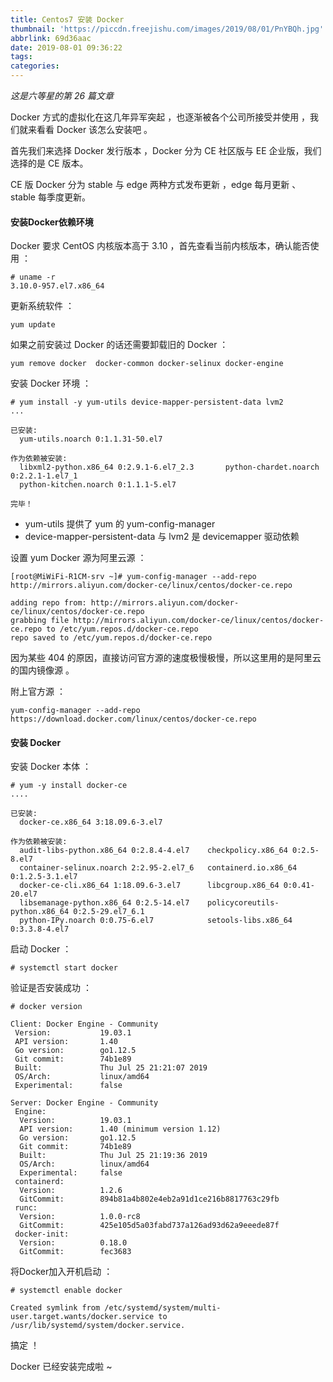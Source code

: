 ```yaml
---
title: Centos7 安装 Docker
thumbnail: 'https://piccdn.freejishu.com/images/2019/08/01/PnYBQh.jpg'
abbrlink: 69d36aac
date: 2019-08-01 09:36:22
tags:
categories:
---
```


*这是六等星的第 26 篇文章*



 Docker 方式的虚拟化在这几年异军突起 ，也逐渐被各个公司所接受并使用 ，我们就来看看 Docker 该怎么安装吧 。

首先我们来选择 Docker 发行版本 ，Docker 分为 CE 社区版与 EE 企业版，我们选择的是 CE 版本。

CE 版 Docker 分为 stable 与 edge 两种方式发布更新 ，edge 每月更新 、stable 每季度更新。



#### 安装Docker依赖环境

Docker 要求 CentOS 内核版本高于 3.10 ，首先查看当前内核版本，确认能否使用 ：

```
# uname -r
3.10.0-957.el7.x86_64
```



更新系统软件 ：

```
yum update
```



如果之前安装过 Docker 的话还需要卸载旧的 Docker ：

```
yum remove docker  docker-common docker-selinux docker-engine
```



安装 Docker 环境 ：

```
# yum install -y yum-utils device-mapper-persistent-data lvm2
...

已安装:
  yum-utils.noarch 0:1.1.31-50.el7                                                          

作为依赖被安装:
  libxml2-python.x86_64 0:2.9.1-6.el7_2.3       python-chardet.noarch 0:2.2.1-1.el7_1      
  python-kitchen.noarch 0:1.1.1-5.el7          

完毕！
```

- yum-utils 提供了 yum 的 yum-config-manager
- device-mapper-persistent-data 与 lvm2 是 devicemapper 驱动依赖



设置 yum Docker 源为阿里云源 ：

```
[root@MiWiFi-R1CM-srv ~]# yum-config-manager --add-repo http://mirrors.aliyun.com/docker-ce/linux/centos/docker-ce.repo

adding repo from: http://mirrors.aliyun.com/docker-ce/linux/centos/docker-ce.repo
grabbing file http://mirrors.aliyun.com/docker-ce/linux/centos/docker-ce.repo to /etc/yum.repos.d/docker-ce.repo
repo saved to /etc/yum.repos.d/docker-ce.repo
```

因为某些 404 的原因，直接访问官方源的速度极慢极慢，所以这里用的是阿里云的国内镜像源 。

附上官方源 ：

```
yum-config-manager --add-repo https://download.docker.com/linux/centos/docker-ce.repo
```



#### 安装 Docker

安装 Docker 本体 ：

```
# yum -y install docker-ce
....

已安装:
  docker-ce.x86_64 3:18.09.6-3.el7                                                          

作为依赖被安装:
  audit-libs-python.x86_64 0:2.8.4-4.el7    checkpolicy.x86_64 0:2.5-8.el7                  
  container-selinux.noarch 2:2.95-2.el7_6   containerd.io.x86_64 0:1.2.5-3.1.el7            
  docker-ce-cli.x86_64 1:18.09.6-3.el7      libcgroup.x86_64 0:0.41-20.el7                  
  libsemanage-python.x86_64 0:2.5-14.el7    policycoreutils-python.x86_64 0:2.5-29.el7_6.1  
  python-IPy.noarch 0:0.75-6.el7            setools-libs.x86_64 0:3.3.8-4.el7   
```



启动 Docker ：

```
# systemctl start docker
```



验证是否安装成功 ：

```
# docker version

Client: Docker Engine - Community
 Version:           19.03.1
 API version:       1.40
 Go version:        go1.12.5
 Git commit:        74b1e89
 Built:             Thu Jul 25 21:21:07 2019
 OS/Arch:           linux/amd64
 Experimental:      false

Server: Docker Engine - Community
 Engine:
  Version:          19.03.1
  API version:      1.40 (minimum version 1.12)
  Go version:       go1.12.5
  Git commit:       74b1e89
  Built:            Thu Jul 25 21:19:36 2019
  OS/Arch:          linux/amd64
  Experimental:     false
 containerd:
  Version:          1.2.6
  GitCommit:        894b81a4b802e4eb2a91d1ce216b8817763c29fb
 runc:
  Version:          1.0.0-rc8
  GitCommit:        425e105d5a03fabd737a126ad93d62a9eeede87f
 docker-init:
  Version:          0.18.0
  GitCommit:        fec3683
```



将Docker加入开机启动 ：

```
# systemctl enable docker

Created symlink from /etc/systemd/system/multi-user.target.wants/docker.service to /usr/lib/systemd/system/docker.service.
```



搞定 ！

Docker 已经安装完成啦 ~